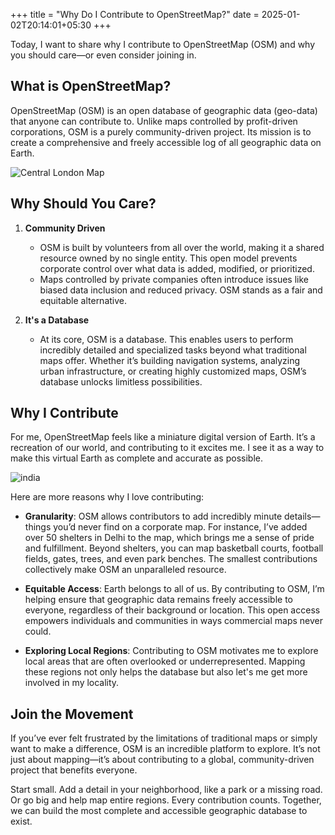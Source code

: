 +++
title = "Why Do I Contribute to OpenStreetMap?"
date = 2025-01-02T20:14:01+05:30
+++

Today, I want to share why I contribute to OpenStreetMap (OSM) and why you should care—or even consider joining in.

## What is OpenStreetMap?

OpenStreetMap (OSM) is an open database of geographic data (geo-data) that anyone can contribute to. Unlike maps controlled by profit-driven corporations, OSM is a purely community-driven project. Its mission is to create a comprehensive and freely accessible log of all geographic data on Earth.

![Central London Map](https://upload.wikimedia.org/wikipedia/commons/f/f7/Soho_-_map_1.png)

## Why Should You Care?

1. **Community Driven**
   - OSM is built by volunteers from all over the world, making it a shared resource owned by no single entity. This open model prevents corporate control over what data is added, modified, or prioritized.
   - Maps controlled by private companies often introduce issues like biased data inclusion and reduced privacy. OSM stands as a fair and equitable alternative.

2. **It's a Database**
   - At its core, OSM is a database. This enables users to perform incredibly detailed and specialized tasks beyond what traditional maps offer. Whether it’s building navigation systems, analyzing urban infrastructure, or creating highly customized maps, OSM’s database unlocks limitless possibilities.

## Why I Contribute

For me, OpenStreetMap feels like a miniature digital version of Earth. It’s a recreation of our world, and contributing to it excites me. I see it as a way to make this virtual Earth as complete and accurate as possible.

![india](https://upload.wikimedia.org/wikipedia/commons/e/ea/Innsbruck_in_FlightGear_2020.x_with_OSM2City_Output_based_on_Open_Street_Map_data_01.jpg)

Here are more reasons why I love contributing:

- **Granularity**: OSM allows contributors to add incredibly minute details—things you’d never find on a corporate map. For instance, I’ve added over 50 shelters in Delhi to the map, which brings me a sense of pride and fulfillment. Beyond shelters, you can map basketball courts, football fields, gates, trees, and even park benches. The smallest contributions collectively make OSM an unparalleled resource.

- **Equitable Access**: Earth belongs to all of us. By contributing to OSM, I’m helping ensure that geographic data remains freely accessible to everyone, regardless of their background or location. This open access empowers individuals and communities in ways commercial maps never could.

- **Exploring Local Regions**: Contributing to OSM motivates me to explore local areas that are often overlooked or underrepresented. Mapping these regions not only helps the database but also let's me get more involved in my locality.

## Join the Movement

If you’ve ever felt frustrated by the limitations of traditional maps or simply want to make a difference, OSM is an incredible platform to explore. It’s not just about mapping—it’s about contributing to a global, community-driven project that benefits everyone.

Start small. Add a detail in your neighborhood, like a park or a missing road. Or go big and help map entire regions. Every contribution counts. Together, we can build the most complete and accessible geographic database to exist.